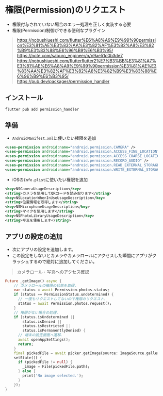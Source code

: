 # 権限(Permission)のリクエスト
- 権限付与されていない場合のエラー処理を正しく実装する必要
- 権限(Permission)制御ができる便利なプラグイン
>https://nobushiueshi.com/flutter%E6%A8%A9%E9%99%90permission%E3%81%AE%E3%83%AA%E3%82%AF%E3%82%A8%E3%82%B9%E3%83%88%E6%96%B9%E6%B3%95/
>https://note.com/saburo_engineer/n/n9ae51c0b3de7
>https://nobushiueshi.com/flutterflutter2%E7%B3%BB%E3%81%A7%E3%81%AE%E6%A8%A9%E9%99%90permission%E3%81%AE%E3%83%AA%E3%82%AF%E3%82%A8%E3%82%B9%E3%83%88%E6%96%B9%E6%B3%95/
>https://pub.dev/packages/permission_handler
## インストール
`flutter pub add permission_handler`
## 準備
- `AndroidManifest.xml`に使いたい権限を追加
```xml
<uses-permission android:name="android.permission.CAMERA" />
<uses-permission android:name="android.permission.ACCESS_FINE_LOCATION" />
<uses-permission android:name="android.permission.ACCESS_COARSE_LOCATION" />
<uses-permission android:name="android.permission.RECORD_AUDIO" />
<uses-permission android:name="android.permission.READ_EXTERNAL_STORAGE" />
<uses-permission android:name="android.permission.WRITE_EXTERNAL_STORAGE" />
```
- iOSの`Info.plist`に使いたい権限を追加
```xml
<key>NSCameraUsageDescription</key>
<string>カメラを使用してQRコードを読み取ります</string>
<key>NSLocationWhenInUseUsageDescription</key>
<string>位置情報を取得します</string>
<key>NSMicrophoneUsageDescription</key>
<string>マイクを使用します</string>
<key>NSPhotoLibraryUsageDescription</key>
<string>写真を使用します</string>
```

## アプリの設定の追加
- 次にアプリの設定を追加します。
- この設定をしないとカメラやカメラロールにアクセスした瞬間にアプリがクラッシュするので絶対に追加してください。
>カメラロール・写真へのアクセス確認
```dart
Future _getImage() async {
    // カメラロールの権限の状態を取得.
    var status = await Permission.photos.status;
    if (status == PermissionStatus.undetermined) {
      // 一度もリクエストしてないので権限のリクエスト.
      status = await Permission.photos.request();
    }
    // 権限がない場合の処理.
    if (status.isUndetermined ||
        status.isDenied ||
        status.isRestricted ||
        status.isPermanentlyDenied) {
      // 端末の設定画面へ遷移.
      await openAppSettings();
      return;
    }
    final pickedFile = await picker.getImage(source: ImageSource.gallery);
    setState(() {
      if (pickedFile != null) {
        _image = File(pickedFile.path);
      } else {
        print('No image selected.');
      }
    });
}
```






